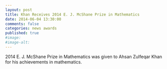 ```yaml
---
layout: post
title: Khan Receives 2014 E. J. McShane Prize in Mathematics
date: 2014-06-04 13:30:00
comments: false
categories: news awards
published: true
#image:
#image-alt:
---
```


2014 E. J. McShane Prize in Mathematics was given to Ahsan Zulfeqar Khan for his achievements in mathematics.
